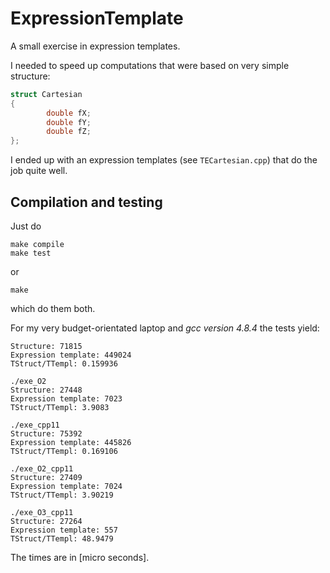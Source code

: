 # ExpressionTemplate
A small exercise in expression templates.

I needed to speed up computations that were based on very simple structure:

```c++
struct Cartesian
{
        double fX;
        double fY;
        double fZ;
};
```

I ended up with an expression templates (see `TECartesian.cpp`) that do the job quite well.

## Compilation and testing
Just do
```
make compile
make test
```
or
```
make
```
which do them both.

For my very budget-orientated laptop and *gcc version 4.8.4* the tests yield:
```
Structure: 71815
Expression template: 449024
TStruct/TTempl: 0.159936

./exe_O2
Structure: 27448
Expression template: 7023
TStruct/TTempl: 3.9083

./exe_cpp11
Structure: 75392
Expression template: 445826
TStruct/TTempl: 0.169106

./exe_O2_cpp11
Structure: 27409
Expression template: 7024
TStruct/TTempl: 3.90219

./exe_O3_cpp11
Structure: 27264
Expression template: 557
TStruct/TTempl: 48.9479
```
The times are in [micro seconds].

